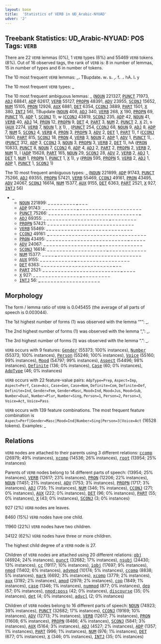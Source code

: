 ```yaml
---
layout: base
title:  'Statistics of VERB in UD_Arabic-NYUAD'
udver: '2'
---
```


## Treebank Statistics: UD_Arabic-NYUAD: POS Tags: `VERB`

There are 22 `VERB` lemmas (0%), 1 `VERB` types (6%) and 55469 `VERB` tokens (8%).
Out of 16 observed tags, the rank of `VERB` is: 8 in number of lemmas, 15 in number of types and 6 in number of tokens.

The 10 most frequent `VERB` lemmas: _، TBupdate، w، s، ,، f، .، hA، l، y

The 10 most frequent `VERB` types:  _

The 10 most frequent ambiguous lemmas: _ (<tt><a href="ar_nyuad-pos-NOUN.html">NOUN</a></tt> 221327, <tt><a href="ar_nyuad-pos-PUNCT.html">PUNCT</a></tt> 71973, <tt><a href="ar_nyuad-pos-ADJ.html">ADJ</a></tt> 68841, <tt><a href="ar_nyuad-pos-ADP.html">ADP</a></tt> 62617, <tt><a href="ar_nyuad-pos-VERB.html">VERB</a></tt> 55127, <tt><a href="ar_nyuad-pos-PROPN.html">PROPN</a></tt> 48391, <tt><a href="ar_nyuad-pos-ADV.html">ADV</a></tt> 23955, <tt><a href="ar_nyuad-pos-SCONJ.html">SCONJ</a></tt> 15652, <tt><a href="ar_nyuad-pos-NUM.html">NUM</a></tt> 15105, <tt><a href="ar_nyuad-pos-PRON.html">PRON</a></tt> 12926, <tt><a href="ar_nyuad-pos-AUX.html">AUX</a></tt> 6881, <tt><a href="ar_nyuad-pos-DET.html">DET</a></tt> 6354, <tt><a href="ar_nyuad-pos-CCONJ.html">CCONJ</a></tt> 3889, <tt><a href="ar_nyuad-pos-PART.html">PART</a></tt> 1501, <tt><a href="ar_nyuad-pos-X.html">X</a></tt> 380, <tt><a href="ar_nyuad-pos-INTJ.html">INTJ</a></tt> 56), TBupdate (<tt><a href="ar_nyuad-pos-NOUN.html">NOUN</a></tt> 408, <tt><a href="ar_nyuad-pos-ADJ.html">ADJ</a></tt> 340, <tt><a href="ar_nyuad-pos-VERB.html">VERB</a></tt> 268, <tt><a href="ar_nyuad-pos-X.html">X</a></tt> 190, <tt><a href="ar_nyuad-pos-PROPN.html">PROPN</a></tt> 69, <tt><a href="ar_nyuad-pos-PUNCT.html">PUNCT</a></tt> 15, <tt><a href="ar_nyuad-pos-ADP.html">ADP</a></tt> 1, <tt><a href="ar_nyuad-pos-SCONJ.html">SCONJ</a></tt> 1), w (<tt><a href="ar_nyuad-pos-CCONJ.html">CCONJ</a></tt> 43819, <tt><a href="ar_nyuad-pos-SCONJ.html">SCONJ</a></tt> 235, <tt><a href="ar_nyuad-pos-ADP.html">ADP</a></tt> 42, <tt><a href="ar_nyuad-pos-NOUN.html">NOUN</a></tt> 41, <tt><a href="ar_nyuad-pos-VERB.html">VERB</a></tt> 40, <tt><a href="ar_nyuad-pos-ADJ.html">ADJ</a></tt> 14, <tt><a href="ar_nyuad-pos-PRON.html">PRON</a></tt> 12, <tt><a href="ar_nyuad-pos-PROPN.html">PROPN</a></tt> 9, <tt><a href="ar_nyuad-pos-DET.html">DET</a></tt> 4, <tt><a href="ar_nyuad-pos-PART.html">PART</a></tt> 3, <tt><a href="ar_nyuad-pos-NUM.html">NUM</a></tt> 2, <tt><a href="ar_nyuad-pos-PUNCT.html">PUNCT</a></tt> 2, <tt><a href="ar_nyuad-pos-X.html">X</a></tt> 2), s (<tt><a href="ar_nyuad-pos-AUX.html">AUX</a></tt> 2274, <tt><a href="ar_nyuad-pos-VERB.html">VERB</a></tt> 7, <tt><a href="ar_nyuad-pos-NOUN.html">NOUN</a></tt> 1, <tt><a href="ar_nyuad-pos-X.html">X</a></tt> 1), , (<tt><a href="ar_nyuad-pos-PUNCT.html">PUNCT</a></tt> 254, <tt><a href="ar_nyuad-pos-CCONJ.html">CCONJ</a></tt> 68, <tt><a href="ar_nyuad-pos-NOUN.html">NOUN</a></tt> 9, <tt><a href="ar_nyuad-pos-ADJ.html">ADJ</a></tt> 8, <tt><a href="ar_nyuad-pos-ADP.html">ADP</a></tt> 7, <tt><a href="ar_nyuad-pos-NUM.html">NUM</a></tt> 5, <tt><a href="ar_nyuad-pos-SCONJ.html">SCONJ</a></tt> 4, <tt><a href="ar_nyuad-pos-VERB.html">VERB</a></tt> 4, <tt><a href="ar_nyuad-pos-PRON.html">PRON</a></tt> 3, <tt><a href="ar_nyuad-pos-PROPN.html">PROPN</a></tt> 3, <tt><a href="ar_nyuad-pos-ADV.html">ADV</a></tt> 2, <tt><a href="ar_nyuad-pos-DET.html">DET</a></tt> 1, <tt><a href="ar_nyuad-pos-PART.html">PART</a></tt> 1), f (<tt><a href="ar_nyuad-pos-CCONJ.html">CCONJ</a></tt> 1360, <tt><a href="ar_nyuad-pos-PART.html">PART</a></tt> 815, <tt><a href="ar_nyuad-pos-SCONJ.html">SCONJ</a></tt> 18, <tt><a href="ar_nyuad-pos-PRON.html">PRON</a></tt> 4, <tt><a href="ar_nyuad-pos-VERB.html">VERB</a></tt> 3, <tt><a href="ar_nyuad-pos-NOUN.html">NOUN</a></tt> 2, <tt><a href="ar_nyuad-pos-ADP.html">ADP</a></tt> 1, <tt><a href="ar_nyuad-pos-ADV.html">ADV</a></tt> 1, <tt><a href="ar_nyuad-pos-PUNCT.html">PUNCT</a></tt> 1), . (<tt><a href="ar_nyuad-pos-PUNCT.html">PUNCT</a></tt> 312, <tt><a href="ar_nyuad-pos-ADP.html">ADP</a></tt> 3, <tt><a href="ar_nyuad-pos-CCONJ.html">CCONJ</a></tt> 3, <tt><a href="ar_nyuad-pos-NOUN.html">NOUN</a></tt> 3, <tt><a href="ar_nyuad-pos-PROPN.html">PROPN</a></tt> 3, <tt><a href="ar_nyuad-pos-VERB.html">VERB</a></tt> 2, <tt><a href="ar_nyuad-pos-DET.html">DET</a></tt> 1), hA (<tt><a href="ar_nyuad-pos-PRON.html">PRON</a></tt> 10833, <tt><a href="ar_nyuad-pos-PUNCT.html">PUNCT</a></tt> 8, <tt><a href="ar_nyuad-pos-NOUN.html">NOUN</a></tt> 7, <tt><a href="ar_nyuad-pos-CCONJ.html">CCONJ</a></tt> 6, <tt><a href="ar_nyuad-pos-ADP.html">ADP</a></tt> 4, <tt><a href="ar_nyuad-pos-ADJ.html">ADJ</a></tt> 2, <tt><a href="ar_nyuad-pos-PART.html">PART</a></tt> 2, <tt><a href="ar_nyuad-pos-PROPN.html">PROPN</a></tt> 2, <tt><a href="ar_nyuad-pos-VERB.html">VERB</a></tt> 2, <tt><a href="ar_nyuad-pos-NUM.html">NUM</a></tt> 1), l (<tt><a href="ar_nyuad-pos-ADP.html">ADP</a></tt> 15628, <tt><a href="ar_nyuad-pos-PART.html">PART</a></tt> 165, <tt><a href="ar_nyuad-pos-NOUN.html">NOUN</a></tt> 29, <tt><a href="ar_nyuad-pos-SCONJ.html">SCONJ</a></tt> 28, <tt><a href="ar_nyuad-pos-ADV.html">ADV</a></tt> 2, <tt><a href="ar_nyuad-pos-VERB.html">VERB</a></tt> 2, <tt><a href="ar_nyuad-pos-ADJ.html">ADJ</a></tt> 1, <tt><a href="ar_nyuad-pos-DET.html">DET</a></tt> 1, <tt><a href="ar_nyuad-pos-NUM.html">NUM</a></tt> 1, <tt><a href="ar_nyuad-pos-PROPN.html">PROPN</a></tt> 1, <tt><a href="ar_nyuad-pos-PUNCT.html">PUNCT</a></tt> 1, <tt><a href="ar_nyuad-pos-X.html">X</a></tt> 1), y (<tt><a href="ar_nyuad-pos-PRON.html">PRON</a></tt> 595, <tt><a href="ar_nyuad-pos-PROPN.html">PROPN</a></tt> 5, <tt><a href="ar_nyuad-pos-VERB.html">VERB</a></tt> 2, <tt><a href="ar_nyuad-pos-ADJ.html">ADJ</a></tt> 1, <tt><a href="ar_nyuad-pos-ADP.html">ADP</a></tt> 1, <tt><a href="ar_nyuad-pos-PUNCT.html">PUNCT</a></tt> 1, <tt><a href="ar_nyuad-pos-SCONJ.html">SCONJ</a></tt> 1)

The 10 most frequent ambiguous types:  _ (<tt><a href="ar_nyuad-pos-NOUN.html">NOUN</a></tt> 221899, <tt><a href="ar_nyuad-pos-ADP.html">ADP</a></tt> 91743, <tt><a href="ar_nyuad-pos-PUNCT.html">PUNCT</a></tt> 75266, <tt><a href="ar_nyuad-pos-ADJ.html">ADJ</a></tt> 69355, <tt><a href="ar_nyuad-pos-PROPN.html">PROPN</a></tt> 57421, <tt><a href="ar_nyuad-pos-VERB.html">VERB</a></tt> 55469, <tt><a href="ar_nyuad-pos-CCONJ.html">CCONJ</a></tt> 49161, <tt><a href="ar_nyuad-pos-PRON.html">PRON</a></tt> 43495, <tt><a href="ar_nyuad-pos-ADV.html">ADV</a></tt> 24067, <tt><a href="ar_nyuad-pos-SCONJ.html">SCONJ</a></tt> 16614, <tt><a href="ar_nyuad-pos-NUM.html">NUM</a></tt> 15377, <tt><a href="ar_nyuad-pos-AUX.html">AUX</a></tt> 9155, <tt><a href="ar_nyuad-pos-DET.html">DET</a></tt> 6363, <tt><a href="ar_nyuad-pos-PART.html">PART</a></tt> 2521, <tt><a href="ar_nyuad-pos-X.html">X</a></tt> 927, <tt><a href="ar_nyuad-pos-INTJ.html">INTJ</a></tt> 56)


* _
  * <tt><a href="ar_nyuad-pos-NOUN.html">NOUN</a></tt> 221899: _ _ <b>_</b> _ _ _ <b>_</b> _ _ _ _ <b>_</b> _ _ _
  * <tt><a href="ar_nyuad-pos-ADP.html">ADP</a></tt> 91743: _ _ _ _ _ _ _ _ _ _ _ <b>_</b> _ _ _ _ _ _ _ _ _ _ _ _ _ _ _ _ _ _ _ _
  * <tt><a href="ar_nyuad-pos-PUNCT.html">PUNCT</a></tt> 75266: _ _ _ _ _ _ _ _ _ _ _ _ _ _ _ _ _ _ _ _ _ _ _ _ _ _ _ _ _ <b>_</b>
  * <tt><a href="ar_nyuad-pos-ADJ.html">ADJ</a></tt> 69355: _ _ _ _ _ _ _ _ _ _ _ _ _ _ _ _ _ _ _ _ _ <b>_</b> _ _ _ _ _ _ _ _
  * <tt><a href="ar_nyuad-pos-PROPN.html">PROPN</a></tt> 57421: _ _ _ _ _ _ <b>_</b> <b>_</b> _ _ _ _ _ _ _ _ _ _ _ _ _ _ _ _ _ _ _ _ _ _
  * <tt><a href="ar_nyuad-pos-VERB.html">VERB</a></tt> 55469: _ <b>_</b> _ _ _ _ _ _ _ _ _ _ _ _ _ _ _ _ _ <b>_</b> _ _ _ _ _ _ _ _ _ _
  * <tt><a href="ar_nyuad-pos-CCONJ.html">CCONJ</a></tt> 49161: <b>_</b> _ _ _ _ _ _ _ _ _ _ _ _ _ _ _ _ _ _ _ _ _ _ _ _ _ _ _ _ _ _ _
  * <tt><a href="ar_nyuad-pos-PRON.html">PRON</a></tt> 43495: _ _ _ _ _ _ _ _ _ _ _ _ _ _ _ _ _ _ _ _ _ _ _ _ _ _ <b>_</b> _ _ _ _ _
  * <tt><a href="ar_nyuad-pos-ADV.html">ADV</a></tt> 24067: _ _ _ _ _ _ _ _ _ _ _ _ _ _ _ _ _ _ <b>_</b> _ _ _ _ _ _ _ _ _ _ _ _ _
  * <tt><a href="ar_nyuad-pos-SCONJ.html">SCONJ</a></tt> 16614: _ _ _ _ _ _ _ _ _ _ _ _ _ _ _ _ _ _ _ <b>_</b> _ _ _ _ _ _ _ _ _ _ _ _
  * <tt><a href="ar_nyuad-pos-NUM.html">NUM</a></tt> 15377: _ _ _ _ <b>_</b> _ _ _ _ _ _ _ _ _ _ _ _ _ _ _ _ _ _ _ _ _ _ _ _ _ _ _
  * <tt><a href="ar_nyuad-pos-AUX.html">AUX</a></tt> 9155: _ _ _ _ _ _ _ _ _ _ _ <b>_</b> _ _ _ _ _ _ _ _ _ _ _ _ _ _ _ _ _
  * <tt><a href="ar_nyuad-pos-DET.html">DET</a></tt> 6363: _ _ _ _ _ _ _ _ _ _ _ _ _ _ _ _ _ _ _ _ _ _ _ <b>_</b> _ _
  * <tt><a href="ar_nyuad-pos-PART.html">PART</a></tt> 2521: _ _ _ _ _ _ _ _ _ _ _ _ _ _ _ _ _ _ _ _ _ _ _ _ _ <b>_</b> _ _ _ _
  * <tt><a href="ar_nyuad-pos-X.html">X</a></tt> 927: _ _ _ _ _ _ _ _ _ _ _ _ _ _ _ <b>_</b> _ _ _ _ _ _ _ _ _
  * <tt><a href="ar_nyuad-pos-INTJ.html">INTJ</a></tt> 56: <b>_</b> _ _ _ _ _ _ _ _ _ _ _ _ _ _ _ _ _ _ _

## Morphology

The form / lemma ratio of `VERB` is 0.045455 (the average of all parts of speech is 0.003044).

The 1st highest number of forms (1) was observed with the lemma “"”: _.

The 2nd highest number of forms (1) was observed with the lemma “,”: _.

The 3rd highest number of forms (1) was observed with the lemma “.”: _.

`VERB` occurs with 9 features: <tt><a href="ar_nyuad-feat-Gender.html">Gender</a></tt> (55373; 100% instances), <tt><a href="ar_nyuad-feat-Number.html">Number</a></tt> (55373; 100% instances), <tt><a href="ar_nyuad-feat-Person.html">Person</a></tt> (55246; 100% instances), <tt><a href="ar_nyuad-feat-Voice.html">Voice</a></tt> (55160; 99% instances), <tt><a href="ar_nyuad-feat-Mood.html">Mood</a></tt> (54797; 99% instances), <tt><a href="ar_nyuad-feat-Aspect.html">Aspect</a></tt> (54496; 98% instances), <tt><a href="ar_nyuad-feat-Definite.html">Definite</a></tt> (136; 0% instances), <tt><a href="ar_nyuad-feat-Case.html">Case</a></tt> (60; 0% instances), <tt><a href="ar_nyuad-feat-AdpType.html">AdpType</a></tt> (46; 0% instances)

`VERB` occurs with 22 feature-value pairs: `AdpType=Prep`, `Aspect=Imp`, `Aspect=Perf`, `Case=Acc`, `Case=Gen`, `Case=Nom`, `Definite=Com`, `Definite=Def`, `Definite=Ind`, `Gender=Fem`, `Gender=Masc`, `Mood=Ind`, `Mood=Jus`, `Mood=Sub`, `Number=Dual`, `Number=Plur`, `Number=Sing`, `Person=1`, `Person=2`, `Person=3`, `Voice=Act`, `Voice=Pass`

`VERB` occurs with 139 feature combinations.
The most frequent feature combination is `Aspect=Perf|Gender=Masc|Mood=Ind|Number=Sing|Person=3|Voice=Act` (16528 tokens).
Examples: _


## Relations

`VERB` nodes are attached to their parents using 3 different relations: <tt><a href="ar_nyuad-dep-ccomp.html">ccomp</a></tt> (26979; 49% instances), <tt><a href="ar_nyuad-dep-xcomp.html">xcomp</a></tt> (14536; 26% instances), <tt><a href="ar_nyuad-dep-root.html">root</a></tt> (13954; 25% instances)

Parents of `VERB` nodes belong to 14 different parts of speech:  (13954; 25% instances), <tt><a href="ar_nyuad-pos-VERB.html">VERB</a></tt> (12617; 23% instances), <tt><a href="ar_nyuad-pos-PRON.html">PRON</a></tt> (12206; 22% instances), <tt><a href="ar_nyuad-pos-NOUN.html">NOUN</a></tt> (11451; 21% instances), <tt><a href="ar_nyuad-pos-ADV.html">ADV</a></tt> (1753; 3% instances), <tt><a href="ar_nyuad-pos-PROPN.html">PROPN</a></tt> (1717; 3% instances), <tt><a href="ar_nyuad-pos-ADJ.html">ADJ</a></tt> (735; 1% instances), <tt><a href="ar_nyuad-pos-NUM.html">NUM</a></tt> (346; 1% instances), <tt><a href="ar_nyuad-pos-CCONJ.html">CCONJ</a></tt> (271; 0% instances), <tt><a href="ar_nyuad-pos-AUX.html">AUX</a></tt> (222; 0% instances), <tt><a href="ar_nyuad-pos-DET.html">DET</a></tt> (96; 0% instances), <tt><a href="ar_nyuad-pos-PART.html">PART</a></tt> (55; 0% instances), <tt><a href="ar_nyuad-pos-X.html">X</a></tt> (43; 0% instances), <tt><a href="ar_nyuad-pos-SCONJ.html">SCONJ</a></tt> (3; 0% instances)

927 (2%) `VERB` nodes are leaves.

8460 (15%) `VERB` nodes have one child.

11960 (22%) `VERB` nodes have two children.

34122 (62%) `VERB` nodes have three or more children.

The highest child degree of a `VERB` node is 27.

Children of `VERB` nodes are attached using 20 different relations: <tt><a href="ar_nyuad-dep-obj.html">obj</a></tt> (46924; 24% instances), <tt><a href="ar_nyuad-dep-punct.html">punct</a></tt> (32682; 17% instances), <tt><a href="ar_nyuad-dep-nsubj.html">nsubj</a></tt> (24430; 13% instances), <tt><a href="ar_nyuad-dep-cc.html">cc</a></tt> (19117; 10% instances), <tt><a href="ar_nyuad-dep-iobj.html">iobj</a></tt> (17697; 9% instances), <tt><a href="ar_nyuad-dep-nmod.html">nmod</a></tt> (11402; 6% instances), <tt><a href="ar_nyuad-dep-advmod.html">advmod</a></tt> (10174; 5% instances), <tt><a href="ar_nyuad-dep-ccomp.html">ccomp</a></tt> (8838; 5% instances), <tt><a href="ar_nyuad-dep-mark.html">mark</a></tt> (6692; 3% instances), <tt><a href="ar_nyuad-dep-xcomp.html">xcomp</a></tt> (3779; 2% instances), <tt><a href="ar_nyuad-dep-aux.html">aux</a></tt> (3192; 2% instances), <tt><a href="ar_nyuad-dep-amod.html">amod</a></tt> (2978; 2% instances), <tt><a href="ar_nyuad-dep-cop.html">cop</a></tt> (1849; 1% instances), <tt><a href="ar_nyuad-dep-case.html">case</a></tt> (1346; 1% instances), <tt><a href="ar_nyuad-dep-nummod.html">nummod</a></tt> (877; 0% instances), <tt><a href="ar_nyuad-dep-dep.html">dep</a></tt> (57; 0% instances), <tt><a href="ar_nyuad-dep-nmod-poss.html">nmod:poss</a></tt> (42; 0% instances), <tt><a href="ar_nyuad-dep-discourse.html">discourse</a></tt> (35; 0% instances), <tt><a href="ar_nyuad-dep-det.html">det</a></tt> (4; 0% instances), <tt><a href="ar_nyuad-dep-advcl.html">advcl</a></tt> (2; 0% instances)

Children of `VERB` nodes belong to 16 different parts of speech: <tt><a href="ar_nyuad-pos-NOUN.html">NOUN</a></tt> (74923; 39% instances), <tt><a href="ar_nyuad-pos-PUNCT.html">PUNCT</a></tt> (32682; 17% instances), <tt><a href="ar_nyuad-pos-CCONJ.html">CCONJ</a></tt> (19169; 10% instances), <tt><a href="ar_nyuad-pos-ADV.html">ADV</a></tt> (12713; 7% instances), <tt><a href="ar_nyuad-pos-VERB.html">VERB</a></tt> (12617; 7% instances), <tt><a href="ar_nyuad-pos-PRON.html">PRON</a></tt> (11608; 6% instances), <tt><a href="ar_nyuad-pos-PROPN.html">PROPN</a></tt> (8486; 4% instances), <tt><a href="ar_nyuad-pos-SCONJ.html">SCONJ</a></tt> (5841; 3% instances), <tt><a href="ar_nyuad-pos-AUX.html">AUX</a></tt> (5164; 3% instances), <tt><a href="ar_nyuad-pos-ADJ.html">ADJ</a></tt> (4527; 2% instances), <tt><a href="ar_nyuad-pos-ADP.html">ADP</a></tt> (1357; 1% instances), <tt><a href="ar_nyuad-pos-PART.html">PART</a></tt> (996; 1% instances), <tt><a href="ar_nyuad-pos-NUM.html">NUM</a></tt> (976; 1% instances), <tt><a href="ar_nyuad-pos-DET.html">DET</a></tt> (677; 0% instances), <tt><a href="ar_nyuad-pos-X.html">X</a></tt> (346; 0% instances), <tt><a href="ar_nyuad-pos-INTJ.html">INTJ</a></tt> (35; 0% instances)

